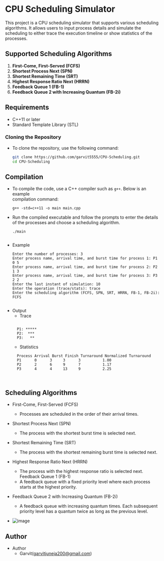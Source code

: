 # CPU Scheduling Simulator

This project is a CPU scheduling simulator that supports various scheduling algorithms. It allows users to input process details and simulate the scheduling to either trace the execution timeline or show statistics of the processes.

## Supported Scheduling Algorithms
1. **First-Come, First-Served (FCFS)**
2. **Shortest Process Next (SPN)**
3. **Shortest Remaining Time (SRT)**
4. **Highest Response Ratio Next (HRRN)**
5. **Feedback Queue 1 (FB-1)**
6. **Feedback Queue 2 with Increasing Quantum (FB-2i)**

## Requirements
- C++11 or later
- Standard Template Library (STL)
### Cloning the Repository

- To clone the repository, use the following command:

  ```bash
  git clone https://github.com/garvit5555/CPU-Scheduling.git
  cd CPU-Scheduling
## Compilation

- To compile the code, use a C++ compiler such as `g++`. Below is an example     
  compilation command:
  ```
  g++ -std=c++11 -o main main.cpp

- Run the compiled executable and follow the prompts to enter the details of the   processes and choose a scheduling algorithm.
  ```
  ./main


- Example
  ```
  Enter the number of processes: 3
  Enter process name, arrival time, and burst time for process 1: P1 0 5
  Enter process name, arrival time, and burst time for process 2: P2 1 3
  Enter process name, arrival time, and burst time for process 3: P3 2 2
  Enter the last instant of simulation: 10
  Enter the operation (trace/stats): trace
  Enter the scheduling algorithm (FCFS, SPN, SRT, HRRN, FB-1, FB-2i): FCFS


- Output
  - Trace
  ```
  
    P1: *****     
    P2:  ***    
    P3:   **
  ```
  - Statistics
  ```
    Process Arrival Burst Finish Turnaround Normalized Turnaround
    P1      0      3     3      3          1.00
    P2      2      6     9      7          1.17
    P3      4      4     13     9          2.25

  
  
## Scheduling Algorithms
  - First-Come, First-Served (FCFS)
    - Processes are scheduled in the order of their arrival times.

  - Shortest Process Next (SPN)
    - The process with the shortest burst time is selected next.

  - Shortest Remaining Time (SRT)
    - The process with the shortest remaining burst time is selected next.

  - Highest Response Ratio Next (HRRN)
    - The process with the highest response ratio is selected next.
      Feedback Queue 1 (FB-1)
    - A feedback queue with a fixed priority level where each process starts at the   highest priority.

  - Feedback Queue 2 with Increasing Quantum (FB-2i)
    - A feedback queue with increasing quantum times. Each subsequent priority level 
      has a quantum twice as long as the previous level.
    
  - ![image](https://github.com/garvit5555/CPU-Scheduling/assets/153619593/df2b0d22-0596-4f11-9f36-5d28b559741f)


## Author
  - Author
    - Garvit(garvitjuneja200@gmail.com)
      
